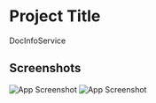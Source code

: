 
# Project Title

DocInfoService


## Screenshots

![App Screenshot](https://lh3.google.com/u/0/d/1KGC1B8SQScSZjD6emjW7YncnEsmAnAn-=w120-h607-iv1) ![App Screenshot](https://lh3.google.com/u/0/d/1KGC1B8SQScSZjD6emjW7YncnEsmAnAn-=w120-h607-iv1)



